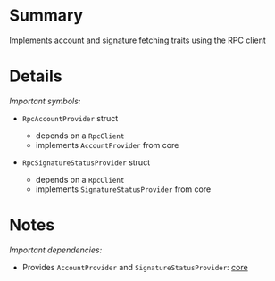 
# Summary

Implements account and signature fetching traits using the RPC client

# Details

*Important symbols:*

- `RpcAccountProvider` struct
  - depends on a `RpcClient`
  - implements `AccountProvider` from core

- `RpcSignatureStatusProvider` struct
  - depends on a `RpcClient`
  - implements `SignatureStatusProvider` from core

# Notes

*Important dependencies:*

- Provides `AccountProvider` and `SignatureStatusProvider`: [core](../core/README.md)
